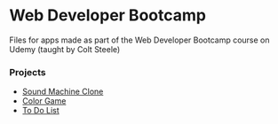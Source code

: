 # Web Developer Bootcamp
Files for apps made as part of the Web Developer Bootcamp course on Udemy (taught by Colt Steele)

### Projects
* [Sound Machine Clone](https://github.com/shellyduggal/wdb_course_projects/tree/master/sound_machine_game)
* [Color Game](https://github.com/shellyduggal/wdb_course_projects/tree/master/color_game)
* [To Do List](https://github.com/shellyduggal/wdb_course_projects/tree/master/to_do_list)
